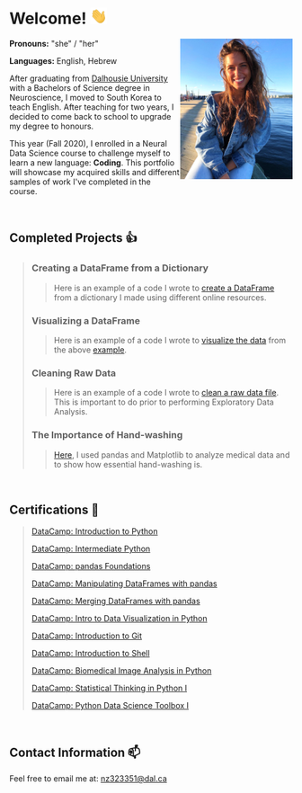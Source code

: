 <h1>Welcome! <img src="https://raw.githubusercontent.com/ABSphreak/ABSphreak/master/gifs/Hi.gif" width="30px"></h1>
                                                                               
<img align="right" src="dock.jpeg" width="200"/>

**Pronouns:** "she" / "her"

**Languages:** English, Hebrew
  
After graduating from <a href="https://www.dal.ca">Dalhousie University</a> with a Bachelors of Science degree in Neuroscience, I moved to South Korea to teach English. After teaching for two years, I decided to come back to school to upgrade my degree to honours.

This year (Fall 2020), I enrolled in a Neural Data Science course to challenge myself to learn a new language: **Coding**. This portfolio will showcase my acquired skills and different samples of work I've completed in the course. 

<p>&nbsp;</p>

## Completed Projects 👍
>
> ### Creating a DataFrame from a Dictionary
>> Here is an example of a code I wrote to [create a DataFrame](Provinces1.md) from a dictionary I made using different online resources.
>
> ### Visualizing a DataFrame
>> Here is an example of a code I wrote to [visualize the data](covidinprov1.md) from the above [example](Provinces1.md).
>
> ### Cleaning Raw Data
>> Here is an example of a code I wrote to [clean a raw data file](cleaningdata.md). This is important to do prior to performing Exploratory Data Analysis. 
>
> ### The Importance of Hand-washing 
>> [Here](handwashing.html), I used pandas and Matplotlib to analyze medical data and to show how essential hand-washing is.

<p>&nbsp;</p>

## Certifications 🌟
>
> [DataCamp: Introduction to Python](intro.pdf)
>
> [DataCamp: Intermediate Python](inter.pdf)
> 
> [DataCamp: pandas Foundations](pandas.pdf)
>
> [DataCamp: Manipulating DataFrames with pandas](manipulating.pdf)
>
> [DataCamp: Merging DataFrames with pandas](merging.pdf)
>
> [DataCamp: Intro to Data Visualization in Python](visualization.pdf)
>
> [DataCamp: Introduction to Git](intogit.pdf)
> 
> [DataCamp: Introduction to Shell](introshell.pdf)
>
> [DataCamp: Biomedical Image Analysis in Python](bia.pdf)
>
> [DataCamp: Statistical Thinking in Python I](stat.pdf)
>
> [DataCamp: Python Data Science Toolbox I](sciencetoolbox.pdf)

<p>&nbsp;</p>

## Contact Information 📫 
Feel free to email me at:
[nz323351@dal.ca](mailto:nz323351@dal.ca)

